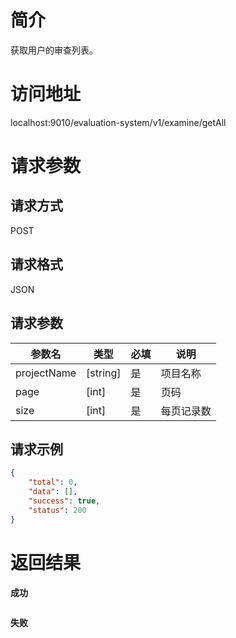 # 简介
获取用户的审查列表。

# 访问地址
localhost:9010/evaluation-system/v1/examine/getAll

# 请求参数

## 请求方式
POST

## 请求格式
JSON

## 请求参数
|参数名|类型|必填|说明|
|-|-|-|-|
|projectName|[string]|是|项目名称|
|page|[int]|是|页码|
|size|[int]|是|每页记录数|

## 请求示例
```json
{
    "total": 0,
    "data": [],
    "success": true,
    "status": 200
}
```

# 返回结果
**成功**
```json
```

**失败**


